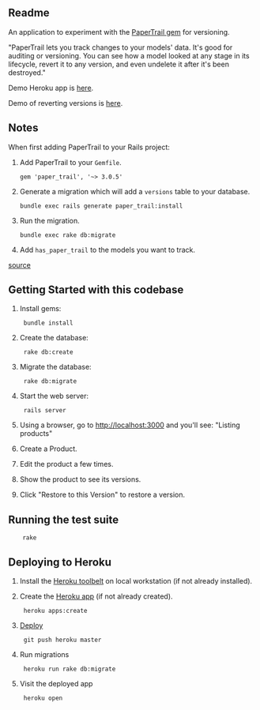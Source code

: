 ## Readme

An application to experiment with the [PaperTrail gem](https://github.com/airblade/paper_trail) for versioning.

"PaperTrail lets you track changes to your models' data. It's good for auditing or versioning. You can see how a model looked at any stage in its lifecycle, revert it to any version, and even undelete it after it's been destroyed."

Demo Heroku app is [here](http://sandbox-010-paper-trail.herokuapp.com/).

Demo of reverting versions is [here](http://sandbox-010-paper-trail.herokuapp.com/products/1).

## Notes

When first adding PaperTrail to your Rails project:

1. Add PaperTrail to your `Gemfile`.

    `gem 'paper_trail', '~> 3.0.5'`

2. Generate a migration which will add a `versions` table to your database.

    `bundle exec rails generate paper_trail:install`

3. Run the migration.

    `bundle exec rake db:migrate`

4. Add `has_paper_trail` to the models you want to track.

[source](https://github.com/airblade/paper_trail#rails-3--4)

## Getting Started with this codebase

1. Install gems:

        bundle install

2. Create the database:

        rake db:create

4. Migrate the database:

        rake db:migrate

5. Start the web server:

        rails server

5. Using a browser, go to [http://localhost:3000](http://localhost:3000) and you'll see:
"Listing products"

6. Create a Product.

7. Edit the product a few times.

8. Show the product to see its versions.

9. Click "Restore to this Version" to restore a version.

## Running the test suite

        rake

## Deploying to Heroku

1. Install the [Heroku toolbelt](https://devcenter.heroku.com/articles/getting-started-with-rails4#local-workstation-setup) on local workstation (if not already installed).

2. Create the [Heroku app](https://devcenter.heroku.com/articles/getting-started-with-rails4#deploy-your-application-to-heroku) (if not already created).

        heroku apps:create

3. [Deploy](https://devcenter.heroku.com/articles/git#deploying-code)

        git push heroku master

4. Run migrations

        heroku run rake db:migrate

5. Visit the deployed app

        heroku open

